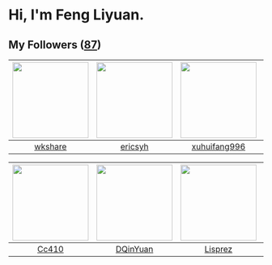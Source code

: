 # Hi, I'm Feng Liyuan.

## My Followers ([87](https://github.com/SunRunAway?tab=followers))

| <img src="https://avatars.githubusercontent.com/u/2918384?v=4" width="150" height="150" /> | <img src="https://avatars.githubusercontent.com/u/10498732?v=4" width="150" height="150" /> | <img src="https://avatars.githubusercontent.com/u/50138288?v=4" width="150" height="150" /> | <img src="https://avatars.githubusercontent.com/u/24416962?v=4" width="150" height="150" /> |
| :----------------------------------------------------------------------------------------: | :-----------------------------------------------------------------------------------------: | :-----------------------------------------------------------------------------------------: | :-----------------------------------------------------------------------------------------: |
|                            [wkshare](https://github.com/wkshare)                           |                            [ericsyh](https://github.com/ericsyh)                            |                       [xuhuifang996](https://github.com/xuhuifang996)                       |                     [roscopecoltran](https://github.com/roscopecoltran)                     |

| <img src="https://avatars.githubusercontent.com/u/37112567?v=4" width="150" height="150" /> | <img src="https://avatars.githubusercontent.com/u/23725000?v=4" width="150" height="150" /> | <img src="https://avatars.githubusercontent.com/u/14808551?v=4" width="150" height="150" /> | <img src="https://avatars.githubusercontent.com/u/35111?v=4" width="150" height="150" /> |
| :-----------------------------------------------------------------------------------------: | :-----------------------------------------------------------------------------------------: | :-----------------------------------------------------------------------------------------: | :--------------------------------------------------------------------------------------: |
|                              [Cc410](https://github.com/Cc410)                              |                           [DQinYuan](https://github.com/DQinYuan)                           |                            [Lisprez](https://github.com/Lisprez)                            |                            [why404](https://github.com/why404)                           |